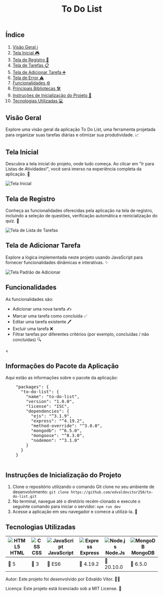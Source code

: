 <body>
  <header>
    <h1>To Do List</h1>
  </header>
  <main>
    <h2>Índice</h2>
    <ol>
      <li><a href="#visão-geral">Visão Geral ℹ️</a></li>
      <li><a href="#tela-do-dashboard">Tela Inicial 🎮</a></li>
      <li><a href="#tela-registro">Tela de Registro 📝</a></li>
      <li><a href="#logic-js">Tela de Tarefas 📋</a></li>
      <li><a href="#tela-adicionar">Tela de Adicionar Tarefa ➕</a></li>
      <li><a href="#tela-erro">Tela de Error ⚠️</a></li>
      <li><a href="#business-rules">Funcionalidades ⚙️</a></li>
      <li><a href="#pacote-da-aplicacao">Principais Bibliotecas 🛠️</a></li>
      <li><a href="#instruções-de-inicialização-do-projeto">Instruções de Inicialização do Projeto 🚀</a></li>
      <li><a href="#tecnologias-utilizadas">Tecnologias Utilizadas 💻</a></li>
    </ol>
    <section id="visão-geral">
      <h2>Visão Geral</h2>
      <p>Explore uma visão geral da aplicação To Do List, uma ferramenta projetada para organizar suas tarefas diárias e otimizar sua produtividade. 📈</p>
    </section>
    <section id="tela-do-dashboard">
      <h2>Tela Inicial</h2>
      <p>Descubra a tela inicial do projeto, onde tudo começa. Ao clicar em "Ir para Listas de Atividades!", você será imerso na experiência completa da aplicação. 🚀</p>
      <img src="https://github.com/edvaldovitor250/to-do-list/assets/116117189/b5f15c12-02bc-4fcc-a6e4-d921e1f6ea19" alt="Tela Inicial">
    </section>
    <section id="tela-registro">
      <h2>Tela de Registro</h2>
      <p>Conheça as funcionalidades oferecidas pela aplicação na tela de registro, incluindo a seleção de questões, verificação automática e reinicialização do quiz. 📝</p>
      <img src="https://github.com/edvaldovitor250/to-do-list/assets/116117189/5d0780a8-b8f7-46f2-b183-cca7e4d904bb" alt="Tela de Lista de Tarefas">
    </section>
    <section id="tela-adicionar">
      <h2>Tela de Adicionar Tarefa</h2>
      <p>Explore a lógica implementada neste projeto usando JavaScript para fornecer funcionalidades dinâmicas e interativas. ✨</p>
      <img src="https://github.com/edvaldovitor250/to-do-list/assets/116117189/f2988650-7d8b-44dd-8648-8b3f60074217" alt="Tela Padrão de Adicionar">
    </section>

  <section id="tela-error" style="display: none;">
      <h2>Tela de Error</h2>
      <p>Caso queira fazer algo fora da lógica criada, será adicionada essa tela de erro. 🛑</p>
      <img src="https://github.com/edvaldovitor250/to-do-list/assets/116117189/341cbf34-69c0-47a5-8628-7f83fd7fa3f3.jpg" alt="Tela de Error">
    </section>

   <section id="business-rules">
      <h2>Funcionalidades</h2>
      <p>As funcionalidades são:</p>
      <ul>
        <li>Adicionar uma nova tarefa ✍️</li>
        <li>Marcar uma tarefa como concluída ✅</li>
        <li>Editar uma tarefa existente 🖊️</li>
        <li>Excluir uma tarefa ❌</li>
        <li>Filtrar tarefas por diferentes critérios (por exemplo, concluídas / não concluídas) 🔍</li>
      </ul>
    </section>

   <<section id="pacote-da-aplicacao">
  <h2>Informações do Pacote da Aplicação</h2>
  <p>Aqui estão as informações sobre o pacote da aplicação:</p>
  <pre>
    "packages": {
      "to-do-list": {
        "name": "to-do-list",
        "version": "1.0.0",
        "license": "ISC",
        "dependencies": {
          "ejs": "^3.1.9",
          "express": "^4.19.2",
          "method-override": "^3.0.0",
          "mongodb": "^6.5.0",
          "mongoose": "^8.3.0",
          "nodemon": "^3.1.0"
        }
      }
    }
  </pre>
</section>

   <section id="instruções-de-inicialização-do-projeto">
      <h2>Instruções de Inicialização do Projeto</h2>
      <ol>
        <li>Clone o repositório utilizando o comando Git clone no seu ambiente de desenvolvimento:
          <code>git clone https://github.com/edvaldovitor250/to-do-list.git</code>
        </li>
        <li>No terminal, navegue até o diretório recém-clonado e execute o seguinte comando para iniciar o servidor:
          <code>npm run dev</code>
        </li>
        <li>Acesse a aplicação em seu navegador e comece a utilizá-la. 🚀</li>
      </ol>
    </section>

   <section id="tecnologias-utilizadas">
      <h2>Tecnologias Utilizadas</h2>
      <table>
        <thead>
          <tr>
            <th><img src="https://skillicons.dev/icons?i=html" alt="HTML5"> HTML</th>
            <th><img src="https://skillicons.dev/icons?i=css" alt="CSS"> CSS</th>
            <th><img src="https://skillicons.dev/icons?i=js" alt="JavaScript"> JavaScript</th>
            <th><img src="https://skillicons.dev/icons?i=express" alt="Express"> Express</th>
            <th><img src="https://skillicons.dev/icons?i=nodejs" alt="Node.js"> Node.Js</th>
            <th><img src="https://skillicons.dev/icons?i=mongodb" alt="MongoDB"> MongoDB</th>
          </tr>
        </thead>
        <tbody>
          <tr>
            <td>🔖 5</td>
            <td>🔖 3</td>
            <td>🔖 ES6</td>
            <td>🔖 4.19.2</td>
            <td>🔖 20.10.0</td>
            <td>🔖 6.5.0</td>
          </tr>
        </tbody>
      </table>
    </section>

  <footer>
      <p>Autor: Este projeto foi desenvolvido por Edvaldo Vitor. 👨‍💻</p>
      <p>Licença: Este projeto está licenciado sob a MIT License. 📜</p>
    </footer>
  </main>
</body>
